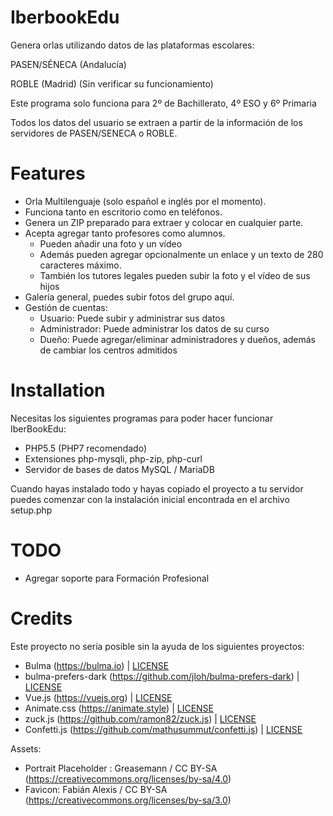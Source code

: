 # IberbookEdu

Genera orlas utilizando datos de las plataformas escolares:

PASEN/SÉNECA (Andalucía)

ROBLE (Madrid) (Sin verificar su funcionamiento)

Este programa solo funciona para 2º de Bachillerato, 4º ESO y 6º Primaria

Todos los datos del usuario se extraen a partir de la información de los servidores de PASEN/SENECA o ROBLE.

# Features

* Orla Multilenguaje (solo español e inglés por el momento).
* Funciona tanto en escritorio como en teléfonos.
* Genera un ZIP preparado para extraer y colocar en cualquier parte.
* Acepta agregar tanto profesores como alumnos.
  * Pueden añadir una foto y un vídeo
  * Además pueden agregar opcionalmente un enlace y un texto de 280 caracteres máximo.
  * También los tutores legales pueden subir la foto y el vídeo de sus hijos
* Galería general, puedes subir fotos del grupo aquí.
* Gestión de cuentas:
  * Usuario: Puede subir y administrar sus datos
  * Administrador: Puede administrar los datos de su curso
  * Dueño: Puede agregar/eliminar administradores y dueños, además de cambiar los centros admitidos

# Installation

Necesitas los siguientes programas para poder hacer funcionar IberBookEdu:
* PHP5.5 (PHP7 recomendado)
* Extensiones php-mysqli, php-zip, php-curl
* Servidor de bases de datos MySQL / MariaDB

Cuando hayas instalado todo y hayas copiado el proyecto a tu servidor puedes comenzar con la instalación inicial encontrada en el archivo setup.php

# TODO

* Agregar soporte para Formación Profesional

# Credits

Este proyecto no sería posible sin la ayuda de los siguientes proyectos:

* Bulma (https://bulma.io) | [LICENSE](https://github.com/jgthms/bulma/blob/master/LICENSE)
* bulma-prefers-dark (https://github.com/jloh/bulma-prefers-dark) | [LICENSE](https://github.com/jloh/bulma-prefers-dark/blob/master/LICENSE)
* Vue.js (https://vuejs.org) | [LICENSE](https://github.com/vuejs/vuejs.org/blob/master/LICENSE)
* Animate.css (https://animate.style) | [LICENSE](https://github.com/animate-css/animate.css/blob/master/LICENSE)
* zuck.js (https://github.com/ramon82/zuck.js) | [LICENSE](https://github.com/ramon82/zuck.js/blob/master/LICENSE)
* Confetti.js (https://github.com/mathusummut/confetti.js) | [LICENSE](https://github.com/mathusummut/confetti.js/blob/master/LICENSE)

Assets:

* Portrait Placeholder : Greasemann / CC BY-SA (https://creativecommons.org/licenses/by-sa/4.0)
* Favicon: Fabián Alexis / CC BY-SA (https://creativecommons.org/licenses/by-sa/3.0)
